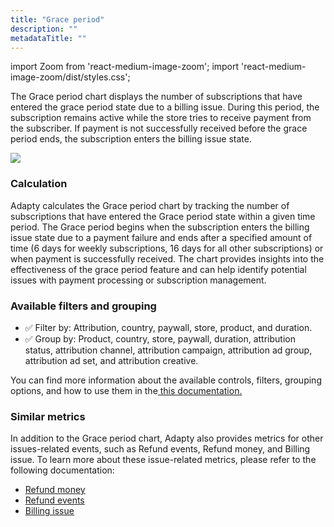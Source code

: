 ```yaml
---
title: "Grace period"
description: ""
metadataTitle: ""
---
```


import Zoom from 'react-medium-image-zoom';
import 'react-medium-image-zoom/dist/styles.css';

The Grace period chart displays the number of subscriptions that have entered the grace period state due to a billing issue. During this period, the subscription remains active while the store tries to receive payment from the subscriber. If payment is not successfully received before the grace period ends, the subscription enters the billing issue state.


<Zoom>
  <img src={require('./img/06bb222-CleanShot_2023-07-11_at_15.20.452x.png').default}
  style={{
    border: '1px solid #727272', /* border width and color */
    width: '700px', /* image width */
    display: 'block', /* for alignment */
    margin: '0 auto' /* center alignment */
  }}
/>
</Zoom>





### Calculation

Adapty calculates the Grace period chart by tracking the number of subscriptions that have entered the Grace period state within a given time period. The Grace period begins when the subscription enters the billing issue state due to a payment failure and ends after a specified amount of time (6 days for weekly subscriptions, 16 days for all other subscriptions) or when payment is successfully received. The chart provides insights into the effectiveness of the grace period feature and can help identify potential issues with payment processing or subscription management.

### Available filters and grouping

- ✅ Filter by: Attribution, country, paywall, store, product, and duration. 
- ✅ Group by: Product, country, store, paywall, duration, attribution status, attribution channel, attribution campaign, attribution ad group, attribution ad set, and attribution creative.

You can find more information about the available controls, filters, grouping options, and how to use them in the[ this documentation.](controls-filters-grouping-compare-proceeds)

### Similar metrics

In addition to the Grace period chart, Adapty also provides metrics for other issues-related events, such as Refund events, Refund money, and Billing issue. To learn more about these issue-related metrics, please refer to the following documentation:

- [Refund money](new-trials)
- [Refund events](active-trials)
- [Billing issue](billing-issue)